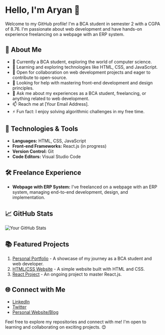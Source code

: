 # Hello, I'm Aryan 👋

Welcome to my GitHub profile! I'm a BCA student in semester 2 with a CGPA of 8.76. I'm passionate about web development and have hands-on experience freelancing on a webpage with an ERP system.

## 🚀 About Me

- 💼 Currently a BCA student, exploring the world of computer science.
- 🌱 Learning and exploring technologies like HTML, CSS, and JavaScript.
- 👯 Open for collaboration on web development projects and eager to contribute to open-source.
- 🤔 Looking for help with mastering front-end development and design principles.
- 💬 Ask me about my experiences as a BCA student, freelancing, or anything related to web development.
- 📫 Reach me at [Your Email Address].
- ⚡ Fun fact: I enjoy solving algorithmic challenges in my free time.

## 🔧 Technologies & Tools

- **Languages:** HTML, CSS, JavaScript
- **Front-end Frameworks:** React.js (in progress)
- **Version Control:** Git
- **Code Editors:** Visual Studio Code

## 🛠️ Freelance Experience

- **Webpage with ERP System:** I've freelanced on a webpage with an ERP system, managing end-to-end development, design, and implementation.

## 📈 GitHub Stats

![Your GitHub Stats](https://github-readme-stats.vercel.app/api?username=your-username&show_icons=true&theme=radical)

## 📚 Featured Projects

1. [Personal Portfolio](link) - A showcase of my journey as a BCA student and web developer.
2. [HTML/CSS Website](link) - A simple website built with HTML and CSS.
3. [React Project](link) - An ongoing project to master React.js.

## 🌐 Connect with Me

- [LinkedIn](your-linkedin-profile)
- [Twitter](your-twitter-profile)
- [Personal Website/Blog](your-website)

Feel free to explore my repositories and connect with me! I'm open to learning and collaborating on exciting projects. 😊

